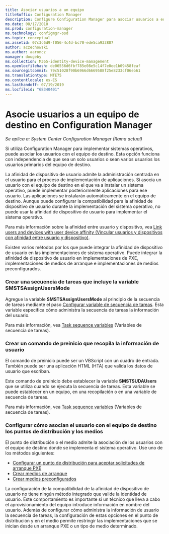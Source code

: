 ```yaml
---
title: Asociar usuarios a un equipo
titleSuffix: Configuration Manager
description: Configure Configuration Manager para asociar usuarios a equipos de destino al implementar sistemas operativos.
ms.date: 08/17/2018
ms.prod: configuration-manager
ms.technology: configmgr-osd
ms.topic: conceptual
ms.assetid: 07c3c6d9-f056-4c4d-bc70-ede5ca933807
author: aczechowski
ms.author: aaroncz
manager: dougeby
ms.collection: M365-identity-device-management
ms.openlocfilehash: de06556d6fbf785e08e5c14f7e0ee1b09458feaf
ms.sourcegitcommit: 79c51028f90b6966d6669588f25e8233cf06eb61
ms.translationtype: MTE75
ms.contentlocale: es-ES
ms.lasthandoff: 07/19/2019
ms.locfileid: "68340401"
---
```

# <a name="associate-users-with-a-destination-computer-in-configuration-manager"></a>Asocie usuarios a un equipo de destino en Configuration Manager

*Se aplica a: System Center Configuration Manager (Rama actual)*

Si utiliza Configuration Manager para implementar sistemas operativos, puede asociar los usuarios con el equipo de destino. Esta opción funciona con independencia de que sea un solo usuarios o sean varios usuarios los usuarios primarios del equipo de destino.  

La afinidad de dispositivo de usuario admite la administración centrada en el usuario para el proceso de implementación de aplicaciones. Si asocia un usuario con el equipo de destino en el que va a instalar un sistema operativo, puede implementar posteriormente aplicaciones para ese usuario. Las aplicaciones se instalarán automáticamente en el equipo de destino. Aunque puede configurar la compatibilidad para la afinidad de dispositivo de usuario durante la implementación del sistema operativo, no puede usar la afinidad de dispositivo de usuario para implementar el sistema operativo.  

Para más información sobre la afinidad entre usuario y dispositivo, vea [Link users and devices with user device affinity (Vincular usuarios y dispositivos con afinidad entre usuario y dispositivo)](/sccm/apps/deploy-use/link-users-and-devices-with-user-device-affinity).  

Existen varios métodos por los que puede integrar la afinidad de dispositivo de usuario en las implementaciones de sistema operativo. Puede integrar la afinidad de dispositivo de usuario en implementaciones de PXE, implementaciones de medios de arranque e implementaciones de medios preconfigurados.  


### <a name="create-a-task-sequence-that-includes-the-smstsassignusersmode-variable"></a>Crear una secuencia de tareas que incluye la variable **SMSTSAssignUsersMode**

Agregue la variable **SMSTSAssignUsersMode** al principio de la secuencia de tareas mediante el paso [Configurar variable de secuencia de tareas](/sccm/osd/understand/task-sequence-steps#BKMK_SetTaskSequenceVariable). Esta variable especifica cómo administra la secuencia de tareas la información del usuario.

Para más información, vea [Task sequence variables](/sccm/osd/understand/task-sequence-variables#SMSTSAssignUsersMode) (Variables de secuencia de tareas).


### <a name="create-a-prestart-command-that-gathers-the-user-information"></a>Crear un comando de preinicio que recopila la información de usuario

El comando de preinicio puede ser un VBScript con un cuadro de entrada. También puede ser una aplicación HTML (HTA) que valida los datos de usuario que escriban. 

Este comando de preinicio debe establecer la variable **SMSTSUDAUsers** que se utiliza cuando se ejecuta la secuencia de tareas. Esta variable se puede establecer en un equipo, en una recopilación o en una variable de secuencia de tareas.

Para más información, vea [Task sequence variables](/sccm/osd/understand/task-sequence-variables#SMSTSUDAUsers) (Variables de secuencia de tareas).


### <a name="configure-how-distribution-points-and-media-associate-the-user-with-the-destination-computer"></a>Configurar cómo asocian el usuario con el equipo de destino los puntos de distribución y los medios

El punto de distribución o el medio admite la asociación de los usuarios con el equipo de destino donde se implementa el sistema operativo. Use uno de los métodos siguientes: 

- [Configurar un punto de distribución para aceptar solicitudes de arranque PXE](/sccm/osd/get-started/prepare-site-system-roles-for-operating-system-deployments#BKMK_PXEDistributionPoint)  
- [Crear medios de arranque](/sccm/osd/deploy-use/create-bootable-media)  
- [Crear medios preconfigurados](/sccm/osd/deploy-use/create-prestaged-media)  


La configuración de la compatibilidad de la afinidad de dispositivo de usuario no tiene ningún método integrado que valide la identidad de usuario. Este comportamiento es importante si un técnico que lleva a cabo el aprovisionamiento del equipo introduce información en nombre del usuario. Además de configurar cómo administra la información de usuario la secuencia de tareas, la configuración de estas opciones en el punto de distribución y en el medio permite restringir las implementaciones que se inician desde un arranque PXE o un tipo de medio determinado.
